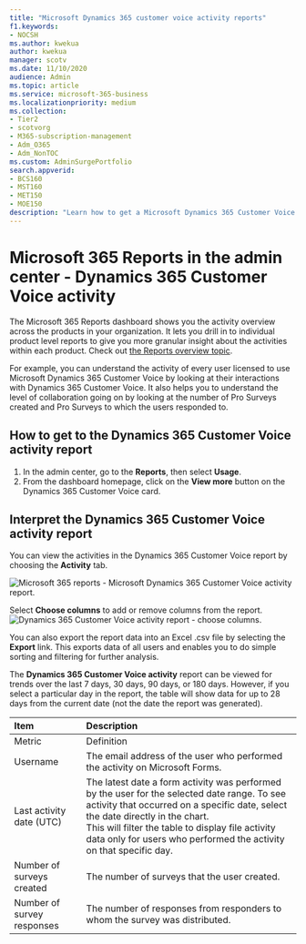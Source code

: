 ```yaml
---
title: "Microsoft Dynamics 365 customer voice activity reports"
f1.keywords:
- NOCSH
ms.author: kwekua
author: kwekua
manager: scotv
ms.date: 11/10/2020
audience: Admin
ms.topic: article
ms.service: microsoft-365-business
ms.localizationpriority: medium
ms.collection: 
- Tier2
- scotvorg
- M365-subscription-management
- Adm_O365
- Adm_NonTOC
ms.custom: AdminSurgePortfolio
search.appverid:
- BCS160
- MST160
- MET150
- MOE150
description: "Learn how to get a Microsoft Dynamics 365 Customer Voice activity report using the Reports dashboard and find out how licensed users are collaborating."
---
```


# Microsoft 365 Reports in the admin center - Dynamics 365 Customer Voice activity

The Microsoft 365 Reports dashboard shows you the activity overview across the products in your organization. It lets you drill in to individual product level reports to give you more granular insight about the activities within each product. Check out [the Reports overview topic](activity-reports.md).
  
For example, you can understand the activity of every user licensed to use Microsoft Dynamics 365 Customer Voice by looking at their interactions with Dynamics 365 Customer Voice. It also helps you to understand the level of collaboration going on by looking at the number of Pro Surveys created and Pro Surveys to which the users responded to. 
  
## How to get to the Dynamics 365 Customer Voice activity report

1. In the admin center, go to the **Reports**, then select **Usage**. 
2. From the dashboard homepage, click on the **View more** button on the Dynamics 365 Customer Voice card.
  
## Interpret the Dynamics 365 Customer Voice activity report

You can view the activities in the Dynamics 365 Customer Voice report by choosing the **Activity** tab.

![Microsoft 365 reports - Microsoft Dynamics 365 Customer Voice activity report.](../../media/a7e57d18-1ac8-4d4b-bd70-83361505dc3e.png)

Select **Choose columns** to add or remove columns from the report.  <br/> ![Dynamics 365 Customer Voice activity report - choose columns.](../../media/5ab66f4b-32eb-4c9b-9683-1157ae9e2c0a.png)

You can also export the report data into an Excel .csv file by selecting the **Export** link. This exports data of all users and enables you to do simple sorting and filtering for further analysis.

The **Dynamics 365 Customer Voice activity** report can be viewed for trends over the last 7 days, 30 days, 90 days, or 180 days. However, if you select a particular day in the report, the table will show data for up to 28 days from the current date (not the date the report was generated).
  
|Item|Description|
|:-----|:-----|
|Metric|Definition|
|Username  |The email address of the user who performed the activity on Microsoft Forms. |
|Last activity date (UTC)  |The latest date a form activity was performed by the user for the selected date range. To see activity that occurred on a specific date, select the date directly in the chart.<br/>This will filter the table to display file activity data only for users who performed the activity on that specific day.  |
|Number of surveys created  |The number of surveys that the user created.   |
|Number of survey responses  |The number of responses from responders to whom the survey was distributed.|
